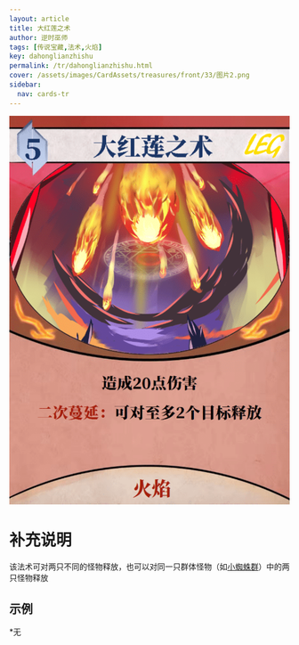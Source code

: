 ```yaml
---
layout: article
title: 大红莲之术
author: 逆时巫师
tags: [传说宝藏,法术,火焰]
key: dahonglianzhishu
permalink: /tr/dahonglianzhishu.html
cover: /assets/images/CardAssets/treasures/front/33/图片2.png
sidebar:
  nav: cards-tr
---
```

![](/assets/images/CardAssets/treasures/front/33/图片2.png)

# 补充说明
该法术可对两只不同的怪物释放，也可以对同一只群体怪物（如[小蜘蛛群](/tr/xiaozhizhuqun.html)）中的两只怪物释放


## 示例
*无